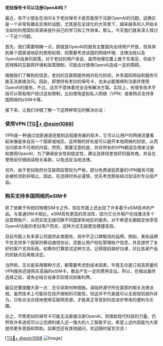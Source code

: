 **老挝保号卡可以注册OpenAI吗？**

最近，有不少朋友在询问关于老挝保号卡是否能用于注册OpenAI的问题。这确实是一个非常有趣且实用的话题，尤其是在全球化的大背景下，越来越多的人开始关注如何利用国际资源来提升自己的学习和工作效率。那么，今天我们就来深入探讨一下这个问题。

首先，我们需要明确一点，那就是OpenAI的服务主要面向全球用户开放，但具体到某个国家或地区的使用权限，则需要考虑该国的网络环境、法律法规以及OpenAI自身的政策。对于老挝的用户来说，虽然地理位置上属于东南亚，但由于其特殊的互联网环境和政策限制，可能会对使用OpenAI造成一定的障碍。

根据我们了解到的信息，老挝的互联网服务相对较为封闭，许多国际网站和服务可能无法直接访问。因此，即使持有老挝的保号卡，也未必能够顺利注册并使用OpenAI的服务。不过，这并不意味着完全没有解决方案。实际上，有很多技术手段可以帮助用户绕过这些限制，比如使用虚拟私人网络（VPN）或者购买支持多国网络的eSIM卡等。

接下来，让我们详细了解一下这两种常见的解决办法：

### 使用VPN [[TG💪+ @esim1088](https://t.me/s/esim1088)]

VPN是一种通过加密通道连接到远程服务器的技术，它可以让用户的网络流量看起来像是来自另一个国家或地区。这样做的好处是可以避开本地网络的封锁，从而访问原本不可用的内容。然而，需要注意的是，并非所有的VPN都适合用来注册和使用OpenAI。为了确保安全性和稳定性，建议选择信誉良好的服务商，并且在使用前仔细阅读相关条款，以免违反当地法律。

另外，由于老挝政府对互联网监管较为严格，部分免费或低质量的VPN服务可能会被检测到并阻止。因此，在选择时务必谨慎，优先考虑那些经过验证的专业级产品。

### 购买支持多国网络的eSIM卡

除了依赖于传统的物理SIM卡之外，现在市面上还出现了许多基于eSIM技术的产品。与普通SIM卡相比，eSIM具有更高的灵活性，因为它允许用户在线激活多个运营商账户，从而实现无缝切换不同国家和地区的服务。对于希望长期稳定地享受OpenAI功能的老挝用户而言，这种方式无疑更加便捷高效。

目前市面上有多家公司提供此类服务，其中不乏口碑极佳的品牌。例如，某些品牌不仅支持多个国家的移动通信协议，还能让用户轻松管理账户信息，并且提供了友好的客户支持系统。如果你打算尝试这种方法，记得提前做好功课，对比各家产品的优缺点后再做决定。

当然啦，无论是采用哪种方式，都需要考虑到成本因素。毕竟无论是订阅高质量的VPN服务还是购买高端的eSIM卡，都会产生一定的费用支出。所以，在做出最终选择之前，请务必结合自身实际情况权衡利弊。

最后还要提醒大家一点：无论采取何种措施，请始终遵守所在国家的相关法律法规。虽然技术上可能存在绕开限制的可能性，但这并不代表就可以无视规则胡作非为。只有合法合规地使用互联网资源，才能真正享受到科技进步带来的便利与乐趣。

总之，尽管老挝的保号卡可能无法直接注册OpenAI，但借助现代科技的力量，仍然有许多途径可以让您顺利接入这一强大的人工智能平台。希望上述内容能为大家提供更多思路和帮助。如果您还有其他疑问，欢迎随时留言交流！

[[TG💪+ @esim1088](https://t.me/s/esim1088) ![Image](https://i.postimg.cc/4NQfJmqS/Snipaste-2025-05-13-00-14-12.png)]